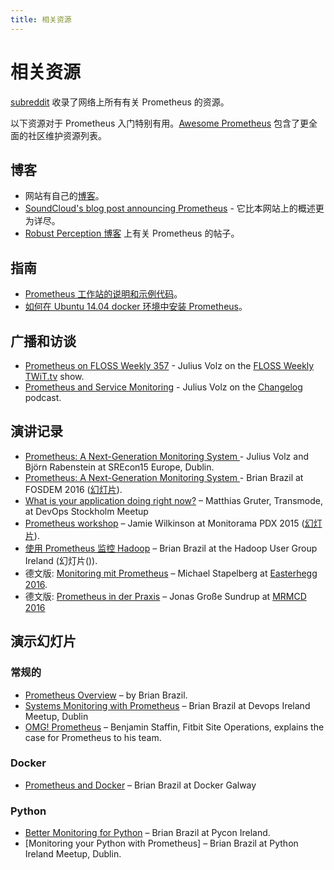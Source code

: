 ```yaml
---
title: 相关资源
---
```


# 相关资源

[subreddit](https://www.reddit.com/r/prometheusmonitoring) 收录了网络上所有有关 Prometheus 的资源。

以下资源对于 Prometheus 入门特别有用。[Awesome Prometheus](https://github.com/roaldnefs/awesome-prometheus) 包含了更全面的社区维护资源列表。

## 博客

* 网站有自己的[博客](https://prometheus.io/blog/)。
* [SoundCloud's blog post announcing Prometheus](https://developers.soundcloud.com/blog/prometheus-monitoring-at-soundcloud) - 它比本网站上的概述更为详尽。
* [Robust Perception 博客](https://www.robustperception.io/tag/prometheus/) 上有关 Prometheus 的帖子。

## 指南

* [Prometheus 工作站的说明和示例代码](https://github.com/juliusv/prometheus_workshop)。
* [如何在 Ubuntu 14.04 docker 环境中安装 Prometheus](https://www.digitalocean.com/community/tutorials/how-to-install-prometheus-using-docker-on-ubuntu-14-04)。

## 广播和访谈

* [Prometheus on FLOSS Weekly 357](https://twit.tv/shows/floss-weekly/episodes/357) - Julius Volz on the [FLOSS Weekly TWiT.tv](https://twit.tv/shows/floss-weekly/) show.
* [Prometheus and Service Monitoring](https://changelog.com/168/) - Julius Volz on the [Changelog](https://changelog.com/) podcast.

## 演讲记录

* [Prometheus: A Next-Generation Monitoring System ](https://www.usenix.org/conference/srecon15europe/program/presentation/rabenstein) - Julius Volz and Björn Rabenstein at SREcon15 Europe, Dublin.
* [Prometheus: A Next-Generation Monitoring System ](https://www.youtube.com/watch?v=cwRmXqXKGtk) - Brian Brazil at FOSDEM 2016 \([幻灯片](http://www.slideshare.net/brianbrazil/prometheus-a-next-generation-monitoring-system-fosdem-2016)\).
* [What is your application doing right now?](https://youtu.be/Z0LlilNpX1U) – Matthias Gruter, Transmode, at DevOps Stockholm Meetup
* [Prometheus workshop](https://vimeo.com/131581353) – Jamie Wilkinson at Monitorama PDX 2015 \([幻灯片](https://docs.google.com/presentation/d/1X1rKozAUuF2MVc1YXElFWq9wkcWv3Axdldl8LOH9Vik/edit)\).
* [使用 Prometheus 监控 Hadoop](https://www.youtube.com/watch?v=qs2sqOLNGtw) – Brian Brazil at the Hadoop User Group Ireland \(幻灯片\(\)\).
* 德文版: [ Monitoring mit Prometheus](https://media.ccc.de/v/eh16-43-monitoring_mit_prometheus#video&t=2804) – Michael Stapelberg at [Easterhegg 2016](https://eh16.easterhegg.eu/).
* 德文版: [Prometheus in der Praxis](https://media.ccc.de/v/MRMCD16-7754-prometheus_in_der_praxis) – Jonas Große Sundrup at [MRMCD 2016](https://2016.mrmcd.net/en/)

## 演示幻灯片

### 常规的

* [Prometheus Overview](http://www.slideshare.net/brianbrazil/prometheus-overview) – by Brian Brazil.
* [Systems Monitoring with Prometheus](http://www.slideshare.net/brianbrazil/devops-ireland-systems-monitoring-with-prometheus) – Brian Brazil at Devops Ireland Meetup, Dublin
* [OMG! Prometheus](https://www.dropbox.com/s/0l7kxhjqjbabtb0/prometheus%20site-ops%20preso.pdf?dl=0) – Benjamin Staffin, Fitbit Site Operations, explains the case for Prometheus to his team.

### Docker

* [Prometheus and Docker](http://www.slideshare.net/brianbrazil/prometheus-and-docker-docker-galway-november-2015) – Brian Brazil at Docker Galway

### Python

* [Better Monitoring for Python](http://www.slideshare.net/brianbrazil/better-monitoring-for-python-inclusive-monitoring-with-prometheus-pycon-ireland-lightning-talk) – Brian Brazil at Pycon Ireland.
* \[Monitoring your Python with Prometheus\] – Brian Brazil at Python Ireland Meetup, Dublin.

